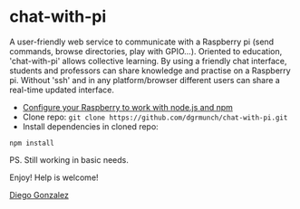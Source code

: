 chat-with-pi
========

A user-friendly web service to communicate with a Raspberry pi (send commands, browse directories, play with GPIO...). Oriented to education, 'chat-with-pi' allows collective learning. By using a friendly chat interface, students and professors can share knowledge and practise on a Raspberry pi. Without 'ssh' and in any platform/browser different users can share a real-time updated interface.

* [Configure your Raspberry to work with node.js and npm](http://joshondesign.com/2013/10/23/noderpi)
* Clone repo:  `git clone https://github.com/dgrmunch/chat-with-pi.git` 
* Install dependencies in cloned repo:
~~~~~~~~~~~~~~~~~~~~~
npm install
~~~~~~~~~~~~~~~~~~~~~

PS. Still working in basic needs.

Enjoy! Help is welcome!


[Diego Gonzalez](http://www.xmunch.net)
